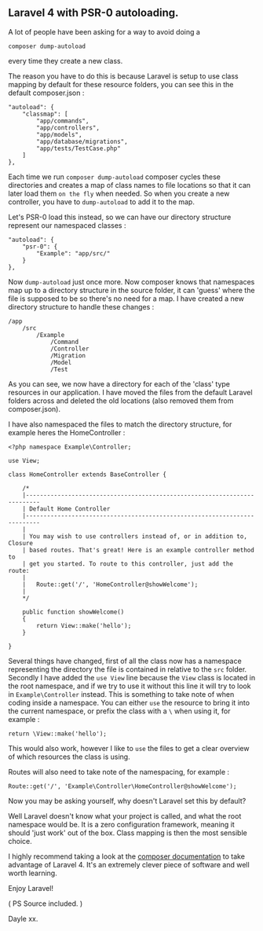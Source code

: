 ## Laravel 4 with PSR-0 autoloading.

A lot of people have been asking for a way to avoid doing a

	composer dump-autoload

every time they create a new class.

The reason you have to do this is because Laravel is setup to use class mapping by default for these resource folders, you can see this in the default composer.json :

	"autoload": {
		"classmap": [
			"app/commands",
			"app/controllers",
			"app/models",
			"app/database/migrations",
			"app/tests/TestCase.php"
		]
	},

Each time we run `composer dump-autoload` composer cycles these directories and creates a map of class names to file locations so that it can later load them `on the fly` when needed. So when you create a new controller, you have to `dump-autoload` to add it to the map.

Let's PSR-0 load this instead, so we can have our directory structure represent our namespaced classes :

	"autoload": {
		"psr-0": {
			"Example": "app/src/"
		}
	},

Now `dump-autoload` just once more. Now composer knows that namespaces map up to a directory structure in the source folder, it can 'guess' where the file is supposed to be so there's no need for a map. I have created a new directory structure to handle these changes :

```
/app
	/src
		/Example
			/Command
			/Controller
			/Migration
			/Model
			/Test
```

As you can see, we now have a directory for each of the 'class' type resources in our application. I have moved the files from the default Laravel folders across and deleted the old locations (also removed them from composer.json).

I have also namespaced the files to match the directory structure, for example heres the HomeController :

	<?php namespace Example\Controller;

	use View;

	class HomeController extends BaseController {

		/*
		|--------------------------------------------------------------------------
		| Default Home Controller
		|--------------------------------------------------------------------------
		|
		| You may wish to use controllers instead of, or in addition to, Closure
		| based routes. That's great! Here is an example controller method to
		| get you started. To route to this controller, just add the route:
		|
		|	Route::get('/', 'HomeController@showWelcome');
		|
		*/

		public function showWelcome()
		{
			return View::make('hello');
		}

	}

Several things have changed, first of all the class now has a namespace representing the directory the file is contained in relative to the `src` folder. Secondly I have added the `use View` line because the `View` class is located in the root namespace, and if we try to use it without this line it will try to look in `Example\Controller` instead. This is something to take note of when coding inside a namespace. You can either `use` the resource to bring it into the current namespace, or prefix the class with a `\` when using it, for example :

	return \View::make('hello');

This would also work, however I like to `use` the files to get a clear overview of which resources the class is using.

Routes will also need to take note of the namespacing, for example :

	Route::get('/', 'Example\Controller\HomeController@showWelcome');

Now you may be asking yourself, why doesn't Laravel set this by default?

Well Laravel doesn't know what your project is called, and what the root namespace would be. It is a zero configuration framework, meaning it should 'just work' out of the box. Class mapping is then the most sensible choice.

I highly recommend taking a look at the [composer documentation](http://getcomposer.org/doc/) to take advantage of Laravel 4. It's an extremely clever piece of software and well worth learning.

Enjoy Laravel!

( PS Source included. )

Dayle xx.
